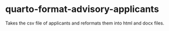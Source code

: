 # quarto-format-advisory-applicants
Takes the csv file of applicants and reformats them into html and docx files.
